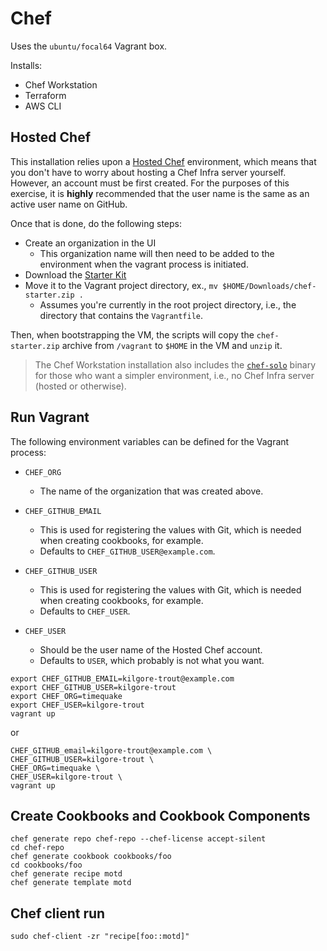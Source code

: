 # Chef

Uses the `ubuntu/focal64` Vagrant box.

Installs:

- Chef Workstation
- Terraform
- AWS CLI

## Hosted Chef

This installation relies upon a [Hosted Chef] environment, which means that you don't have to worry about hosting a Chef Infra server yourself.  However, an account must be first created.  For the purposes of this exercise, it is **highly** recommended that the user name is the same as an active user name on GitHub.

Once that is done, do the following steps:

- Create an organization in the UI
    + This organization name will then need to be added to the environment when the vagrant process is initiated.
- Download the [Starter Kit]
- Move it to the Vagrant project directory, ex., `mv $HOME/Downloads/chef-starter.zip .`
    + Assumes you're currently in the root project directory, i.e., the directory that contains the `Vagrantfile`.

Then, when bootstrapping the VM, the scripts will copy the `chef-starter.zip` archive from `/vagrant` to `$HOME` in the VM and `unzip` it.

> The Chef Workstation installation also includes the [`chef-solo`] binary for those who want a simpler environment, i.e., no Chef Infra server (hosted or otherwise).

## Run Vagrant

The following environment variables can be defined for the Vagrant process:

- `CHEF_ORG`
    + The name of the organization that was created above.

- `CHEF_GITHUB_EMAIL`
    + This is used for registering the values with Git, which is needed when creating cookbooks, for example.
    + Defaults to `CHEF_GITHUB_USER@example.com`.

- `CHEF_GITHUB_USER`
    + This is used for registering the values with Git, which is needed when creating cookbooks, for example.
    + Defaults to `CHEF_USER`.

- `CHEF_USER`
    + Should be the user name of the Hosted Chef account.
    + Defaults to `USER`, which probably is not what you want.

```
export CHEF_GITHUB_EMAIL=kilgore-trout@example.com
export CHEF_GITHUB_USER=kilgore-trout
export CHEF_ORG=timequake
export CHEF_USER=kilgore-trout
vagrant up
```

or

```
CHEF_GITHUB_email=kilgore-trout@example.com \
CHEF_GITHUB_USER=kilgore-trout \
CHEF_ORG=timequake \
CHEF_USER=kilgore-trout \
vagrant up
```

## Create Cookbooks and Cookbook Components

```
chef generate repo chef-repo --chef-license accept-silent
cd chef-repo
chef generate cookbook cookbooks/foo
cd cookbooks/foo
chef generate recipe motd
chef generate template motd
```

## Chef client run

```
sudo chef-client -zr "recipe[foo::motd]"
```

[Hosted Chef]: https://manage.chef.io/login
[Starter Kit]: https://docs.chef.io/workstation/getting_started/
[`chef-solo`]: https://docs.chef.io/chef_solo/

